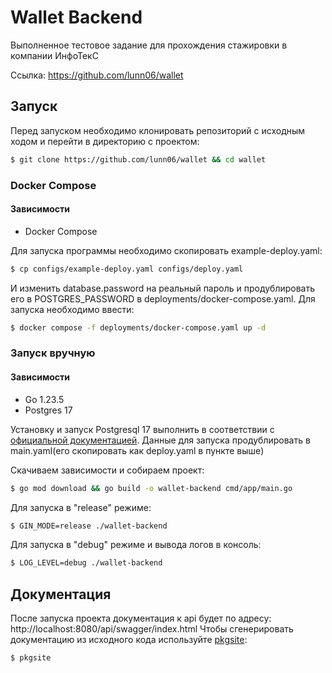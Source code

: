 # Wallet Backend
Выполненное тестовое задание для прохождения стажировки в компании ИнфоТекС

Ссылка: https://github.com/lunn06/wallet

## Запуск
Перед запуском необходимо клонировать репозиторий с исходным ходом
и перейти в директорию с проектом:
```bash
$ git clone https://github.com/lunn06/wallet && cd wallet
```
### Docker Compose
#### Зависимости
- Docker Compose

Для запуска программы необходимо скопировать example-deploy.yaml:
```bash
$ cp configs/example-deploy.yaml configs/deploy.yaml
```
И изменить database.password на реальный пароль и продублировать его в POSTGRES_PASSWORD в deployments/docker-compose.yaml.
Для запуска необходимо ввести:
```bash
$ docker compose -f deployments/docker-compose.yaml up -d
```

### Запуск вручную 
#### Зависимости
- Go 1.23.5
- Postgres 17

Установку и запуск Postgresql 17 выполнить в соответствии с [официальной документацией](https://www.postgresql.org/download/).
Данные для запуска продублировать в main.yaml(его скопировать как deploy.yaml в пункте выше)

Скачиваем зависимости и собираем проект:
```bash
$ go mod download && go build -o wallet-backend cmd/app/main.go
```

Для запуска в "release" режиме:
```bash
$ GIN_MODE=release ./wallet-backend
```

Для запуска в "debug" режиме и вывода логов в консоль:
```bash
$ LOG_LEVEL=debug ./wallet-backend
```

## Документация
После запуска проекта документация к api будет по адресу: http://localhost:8080/api/swagger/index.html
Чтобы сгенерировать документацию из исходного кода используйте [pkgsite](https://pkg.go.dev/golang.org/x/pkgsite):
```bash
$ pkgsite
```

